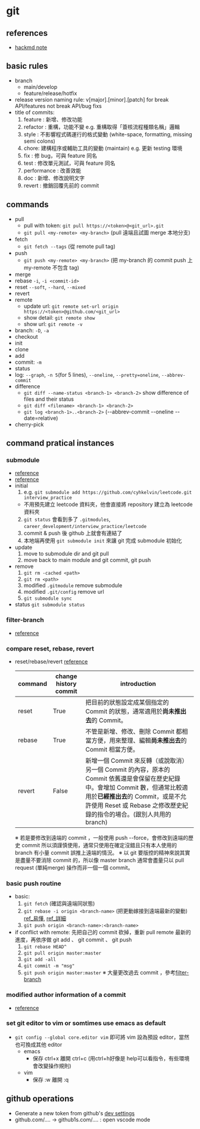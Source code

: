 # git


## references
 - [hackmd note](https://hackmd.io/v6gdO7sYR6GyDKN2_Ak5TA)

## basic rules
  - branch
     - main/develop
     - feature/release/hotfix
  - release version naming rule: v[major].[minor].[patch] for break API/features not break API/bug fixs
  - title of commits: 
    1. feature : 新增、修改功能
    2. refactor : 重構，功能不變 e.g. 重構取得「簽核流程種類名稱」邏輯
    3. style : 不影響程式碼運行的格式變動 (white-space, formatting, missing semi colons)
    3. chore:  建構程序或輔助工具的變動 (maintain) e.g. 更新 testing 環境
    4. fix : 修 bug，可與 feature 同名
    5. test : 修改單元測試，可與 feature 同名
    6. performance : 改善效能
    7. doc : 新增、修改說明文字
    8. revert : 撤銷回覆先前的 commit 



## commands
 - pull
   - pull with token: `git pull https://<token>@<git_url>.git`
   - `git pull <my-remote> <my-branch>` (pull 遠端且試圖 merge 本地分支)
 - fetch
   - `git fetch --tags`  (從 remote pull tag)
 - push
   - `git push <my-remote> <my-branch>` (把 my-branch 的 commit push 上 my-remote 不包含 tag)
 - merge
 - rebase `-i`, `-i <commit-id>`
 - reset `--soft`, `--hard`, `--mixed`
 - revert
 - remote
   - update url: `git remote set-url origin https://<token>@github.com/<git_url>`
   - show detail: `git remote show`
   - show url: `git remote -v`
 - branch: `-D`, `-a`
 - checkout
 - init
 - clone
 - add
 - commit: `-m`
 - status
 - log: `--graph`, `-n 5`(for 5 lines), `--oneline`, `--pretty=oneline`, `--abbrev-commit`
 - difference
   - `git diff --name-status <branch-1> <branch-2>` show difference of files and their status
   - `git diff <filename> <branch-1> <branch-2>`
   - `git log <branch-1>..<branch-2>` (--abbrev-commit --oneline --date=relative)
 - cherry-pick

## command pratical instances
### submodule
 - [reference](https://blog.wu-boy.com/2011/09/introduction-to-git-submodule/)
 - [reference](http://jhjguxin.github.io/blog/2012/04/19/git-submodule-de-ren-shi-yu-zheng-que-shi-yong-!/)
 - initial
    1. e.g. `git submodule add https://github.com/cyhkelvin/leetcode.git interview_practice`
    * 不用預先建立 leetcode 資料夾，他會直接將 repository 建立為 leetcode 資料夾
    2. `git status` 會看到多了 `.gitmodules`, `career_development/interview_practice/leetcode`
    3. commit & push 後 github 上就會有連結了
    4. 本地端再使用 `git submodule init` 來讓 git 完成 submodule 初始化
 - update
    1. move to submodule dir and git pull
    2. move back to main module and git commit, git push
 - remove
    1. `git rm -cached <path>`
    2. `git rm <path>`
    3. modified `.gitmodule` remove submodule
    4. modified `.git/config` remove url
    5. `git submodule sync`
 - status
    `git submodule status`
### filter-branch
 - [reference](https://www.itread01.com/content/1541997604.html)
### compare reset, rebase, revert
 - reset/rebase/revert [reference](https://gitbook.tw/chapters/rewrite-history/reset-revert-and-rebase.html)
 
    | command | change history commit | introduction |
    | ------- | --------- | -------- |
    | reset   | True      | 把目前的狀態設定成某個指定的 Commit 的狀態，通常適用於**尚未推出去**的 Commit。|
    | rebase  | True      | 不管是新增、修改、刪除 Commit 都相當方便，用來整理、編輯**尚未推出去**的 Commit 相當方便。 |
    | revert  | False     | 新增一個 Commit 來反轉（或說取消）另一個 Commit 的內容，原本的 Commit 依舊還是會保留在歷史紀錄中。會增加 Commit 數，但通常比較適用於**已經推出去**的 Commit，或是不允許使用 Reset 或 Rebase 之修改歷史紀錄的指令的場合。(跟別人共用的branch) |
    ※ 若是要修改到遠端的 commit ，一般使用 push --force，會修改到遠端的歷史 commit 所以須謹慎使用，通常只使用在確定沒錯且只有本人使用的 branch 有小量 commit 誤推上遠端的情況。
    ※ 以 git 要版控的精神來說其實是盡量不要消除 commit 的，所以像 master branch 通常會盡量只以 pull request (單純merge) 操作而非一個一個 commit。
### basic push routine
  - basic:
    1. `git fetch` (確認與遠端同狀態)
    2. `git rebase -i origin <branch-name>` (把更動嫁接到遠端最新的變動)
        [ref_易懂](https://gitbook.tw/chapters/branch/merge-with-rebase.html), [ref_詳細](https://blog.yorkxin.org/posts/git-rebase.html)
    3. `git push origin <branch-name>:<branch-name>`
  - if conflict with remote: 先把自己的 commit 砍掉，重新 pull remote 最新的進度，再依序做 git add 、 git commit 、 git push
    1. `git rebase HEAD^`
    2. `git pull origin master:master`
    3. `git add -all`
    4. `git commit -m "msg"`
    5. `git push origin master:master`
    ※ 大量更改過去 commit ，參考[filter-branch](#filter-branch)
### modified author information of a commit
  - [reference](https://yulun.me/2014/git-tips-change-author-and-email-in-previous-commits/)
### set git editor to vim or somtimes use emacs as default
  - `git config --global core.editor vim` 即可將 vim 設為預設 editor，當然也可換成其他 editor
    - emacs
      - 保存 ctrl+x 離開 ctrl+c (用ctrl+h好像是 help可以看指令，有些環境會改變操作規則)
    - vim
      - 保存 :w 離開 :q

## github operations
 - Generate a new token from github's [dev settings](https://docs.github.com/en/github/authenticating-to-github/keeping-your-account-and-data-secure/creating-a-personal-access-token)
 - github.com/.... -> github1s.com/.... : open vscode mode
 